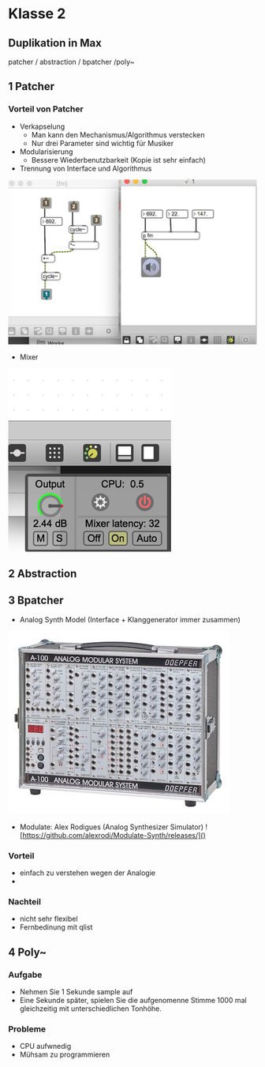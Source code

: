 # Klasse 2

## Duplikation in Max

patcher / abstraction  / bpatcher /poly~

## 1 Patcher

### Vorteil von Patcher

- Verkapselung 
	- Man kann den Mechanismus/Algorithmus verstecken
	- Nur drei Parameter sind wichtig für Musiker
- Modularisierung
	- Bessere Wiederbenutzbarkeit (Kopie ist sehr einfach)
- Trennung von Interface und Algorithmus

![](K2/1.png)

- Mixer

![](K2/2.png)


## 2 Abstraction


## 3 Bpatcher

- Analog Synth Model (Interface + Klanggenerator immer zusammen)

![](K2/dopefer.jpg)

- Modulate: Alex Rodigues (Analog Synthesizer Simulator)
![https://github.com/alexrodi/Modulate-Synth/releases/]()

### Vorteil
- einfach zu verstehen wegen der Analogie 
- 
### Nachteil
- nicht sehr flexibel 
- Fernbedinung mit qlist

## 4 Poly~

### Aufgabe

- Nehmen Sie 1 Sekunde sample auf
- Eine Sekunde später, spielen Sie die aufgenomenne Stimme 1000 mal gleichzeitig mit unterschiedlichen Tonhöhe.

### Probleme

- CPU aufwnedig
- Mühsam zu programmieren





